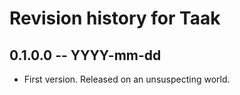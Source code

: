 # Revision history for Taak

## 0.1.0.0 -- YYYY-mm-dd

* First version. Released on an unsuspecting world.
